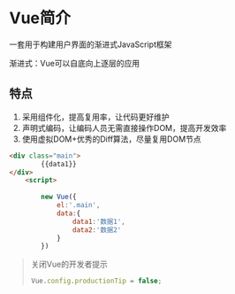 # Vue简介

一套用于构建用户界面的渐进式JavaScript框架

渐进式：Vue可以自底向上逐层的应用

## 特点

1.  采用组件化，提高复用率，让代码更好维护
2.  声明式编码，让编码人员无需直接操作DOM，提高开发效率
3.  使用虚拟DOM+优秀的Diff算法，尽量复用DOM节点 



~~~ html
<div class="main">
        {{data1}}
</div>
    <script>
        
        new Vue({
            el:'.main',
            data:{
                data1:'数据1',
                data2:'数据2'
            }
        })
~~~



>   关闭Vue的开发者提示
>
>   ~~~ js
>   Vue.config.productionTip = false;
>   ~~~







